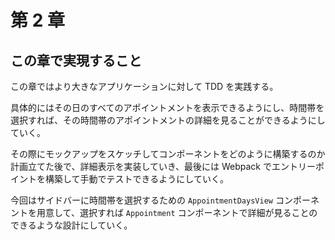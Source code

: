 # 第 2 章

## この章で実現すること

この章ではより大きなアプリケーションに対して TDD を実践する。

具体的にはその日のすべてのアポイントメントを表示できるようにし、時間帯を選択すれば、その時間帯のアポイントメントの詳細を見ることができるようにしていく。

その際にモックアップをスケッチしてコンポーネントをどのように構築するのか計画立てた後で、詳細表示を実装していき、最後には Webpack でエントリーポイントを構築して手動でテストできるようにしていく。

今回はサイドバーに時間帯を選択するための `AppointmentDaysView` コンポーネントを用意して、選択すれば `Appointment` コンポーネントで詳細が見ることのできるような設計にしていく。
